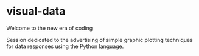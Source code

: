 # visual-data 

Welcome to the new era of coding

Session dedicated to the advertising of simple graphic plotting techniques for data responses using the Python language. 
